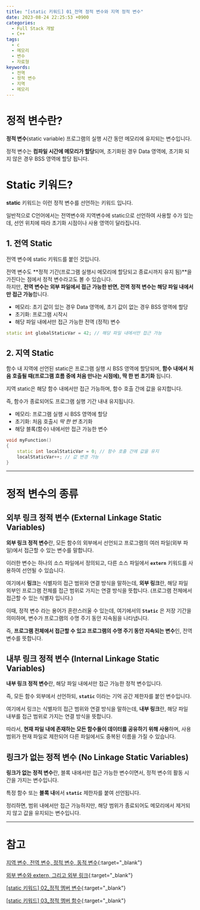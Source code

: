 ```yaml
---
title: "[static 키워드] 01_전역 정적 변수와 지역 정적 변수"
date: 2023-08-24 22:25:53 +0900
categories:
  - Full Stack 개발
  - C++
tags:
  - c
  - 메모리
  - 변수
  - 자료형
keywords:
  - 전역
  - 정적 변수
  - 지역
  - 메모리
---
```


# 정적 변수란?

<span class="keyword">**정적 변수**(static variable)</span> <span class="font_highlight">프로그램의 실행 시간 동안 메모리에 유지되는 변수</span>입니다.

정적 변수는 **컴파일 시간에 메모리가 할당**되며, 초기화된 경우 Data 영역에, 초기화 되지 않은 경우 BSS 영역에 할당 됩니다.

# Static 키워드?

<span class="keyword">**static**</span> 키워드는 이런 <span class="font_highlight">정적 변수를 선언하는 키워드</span> 입니다.

일반적으로 C언어에서는 전역변수와 지역변수에 static으로 선언하여 사용할 수가 있는데, 선언 위치에 따라 초기화 시점이나 사용 영역이 달라집니다.

## 1. 전역 Static

<span class="important">전역 변수에 static</span> 키워드를 붙인 것입니다.

전역 변수도 **정적 기간(프로그램 실행시 메모리에 할당되고 종료시까지 유지 됨)**을 가진다는 점에서 정적 변수라고도 볼 수 있습니다. <br> 하지만, **전역 변수는 외부 파일에서 접근 가능한 반면, 전역 정적 변수는 해당 파일 내에서만 접근 가능**합니다.

- 메모리: 초기 값이 있는 경우 Data 영역에, 초기 값이 없는 경우 BSS 영역에 할당
- 초기화: 프로그램 시작시
- 해당 파일 내에서만 접근 가능한 전역 (정적) 변수

```cpp
static int globalStaticVar = 42; // 해당 파일 내에서만 접근 가능
```

## 2. 지역 Static

<span class="important">함수 내 지역에 선언된 static</span>은 프로그램 실행 시 BSS 영역에 할당되며, **함수 내에서 처음 호출될 때(프로그램 흐름 중에 처음 만나는 시점에), 딱 한 번 초기화** 됩니다.

지역 static은 해당 함수 내에서만 접근 가능하며, 함수 호출 간에 값을 유지합니다.

즉, 함수가 종료되어도 프로그램 실행 기간 내내 유지됩니다.

- 메모리: 프로그램 실행 시 BSS 영역에 할당
- 초기화: 처음 호출시 *딱 한 번* 초기화
- 해당 블록(함수) 내에서만 접근 가능한 변수

```cpp
void myFunction()
{
    static int localStaticVar = 0; // 함수 호출 간에 값을 유지
    localStaticVar++; // 값 변경 가능
}
```

---


# 정적 변수의 종류

## 외부 링크 정적 변수 (External Linkage Static Variables)

<span class="keyword">**외부 링크 정적 변수**</span>란, <span class="font_highlight">모든 함수의 외부에서 선언되고 프로그램의 여러 파일(외부 파일)에서 접근할 수 있는 변수</span>를 말합니다.

이러한 변수는 하나의 소스 파일에서 정의되고, 다른 소스 파일에서 **`extern`** 키워드를 사용하여 선언될 수 있습니다.

여기에서 **링크**는 식별자의 접근 범위와 연결 방식을 말하는데, <span class="important">**외부 링크**</span>란, 해당 파일 외부인 <span class="important">프로그램 전체를 접근 범위로 가지는 연결 방식</span>을 뜻합니다. (프로그램 전체에서 접근할 수 있는 식별자 입니다.)

이때, 정적 변수 라는 용어가 혼란스러울 수 있는데, 여기에서의 **`Static`** 은 저장 기간을 의미하며, 변수가 프로그램의 수명 주기 동안 지속됨을 나타냅니다.

즉, **프로그램 전체에서 접근할 수 있고 프로그램의 수명 주기 동안 지속되는 변수**인, 전역 변수를 뜻합니다.

## 내부 링크 정적 변수 (Internal Linkage Static Variables)

<span class="keyword">**내부 링크 정적 변수**</span>란, <span class="font_highlight">해당 파일 내에서만 접근 가능한 정적 변수</span>입니다.

즉, 모든 함수 외부에서 선언하되, **`static`** 이라는 기억 공간 제한자를 붙인 변수입니다.

여기에서 링크는 식별자의 접근 범위와 연결 방식을 말하는데, <span class="important">**내부 링크**</span>란, <span class="important">해당 파일 내부를 접근 범위로 가지는 연결 방식</span>을 뜻합니다.

따라서, **현재 파일 내에 존재하는 모든 함수들이 데이터를 공유하기 위해 사용**하며, 사용 범위가 현재 파일로 제한되어 다른 파일에서도 중복된 이름을 가질 수 있습니다.

## 링크가 없는 정적 변수 (No Linkage Static Variables)

<span class="keyword">**링크가 없는 정적 변수**</span>란, <span class="important">블록 내에서만 접근 가능한 변수이면서, 정적 변수의 활동 시간을 가지는 변수</span>입니다.

특정 함수 또는 **블록 내**에서 **`static`** 제한자를 붙여 선언됩니다.

정리하면, 범위 내에서만 접근 가능하지만, 해당 범위가 종료되어도 메모리에서 제거되지 않고 값을 유지되는 변수입니다.

---

# 참고

[지역 변수, 전역 변수, 정적 변수, 동적 변수](/posts/%EC%A7%80%EC%97%AD-%EC%A0%84%EC%97%AD-%EC%A0%95%EC%A0%81-%EB%8F%99%EC%A0%81-%EB%B3%80%EC%88%98/){:target="_blank"}

[외부 변수와 extern, 그리고 외부 링크](/posts/%EC%99%B8%EB%B6%80-%EB%B3%80%EC%88%98%EC%99%80-extern-%EA%B7%B8%EB%A6%AC%EA%B3%A0-%EC%99%B8%EB%B6%80-%EB%A7%81%ED%81%AC/){:target="_blank"}

[[static 키워드] 02_정적 멤버 변수](/posts/static-02-%EC%A0%95%EC%A0%81-%EB%A9%A4%EB%B2%84-%EB%B3%80%EC%88%98/){:target="_blank"}

[[static 키워드] 03_정적 멤버 함수](/posts/static-03-%EC%A0%95%EC%A0%81-%EB%A9%A4%EB%B2%84-%ED%95%A8%EC%88%98/){:target="_blank"}